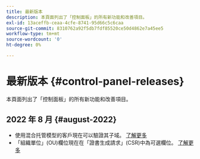 ```yaml
---
title: 最新版本
description: 本頁面列出了「控制面板」的所有新功能和改善項目。
exl-id: 13aceffb-ceaa-4cfe-8741-95d66c5c6caa
source-git-commit: 8310762a92f5db7fdf85520ce50d4862e7a45ee5
workflow-type: tm+mt
source-wordcount: '0'
ht-degree: 0%

---
```


# 最新版本 {#control-panel-releases}

本頁面列出了「控制面板」的所有新功能和改善項目。

## 2022 年 8 月 {#august-2022}

* 使用混合托管模型的客戶現在可以驗證其子域。 [了解更多](../subdomains-certificates/using/monitoring-subdomains.md)
* 「組織單位」(OU)欄位現在在「證書生成請求」(CSR)中為可選欄位。 [了解更多](../subdomains-certificates/using/renewing-subdomain-certificate.md)
